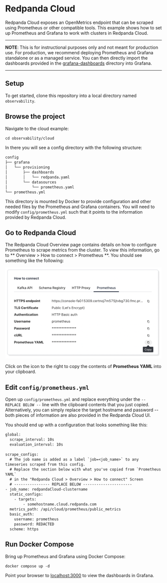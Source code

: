 # Redpanda Cloud

Redpanda Cloud exposes an OpenMetrics endpoint that can be scraped using Prometheus or other
compatible tools. This example shows how to set up Prometheus and Grafana to work with
clusters in Redpanda Cloud.

---

**NOTE**: This is for instructional purposes only and not meant for production use. For production,
we recommend deploying Prometheus and Grafana standalone or as a managed service. You can then
directly import the dashboards provided in the [grafana-dashboards](../grafana-dashboards)
directory into Grafana.

---

## Setup

To get started, clone this repository into a local directory named `observability`.

## Browse the project

Navigate to the cloud example:

```
cd observability/cloud
```

In there you will see a config directory with the following structure:

```
config
├── grafana
│   └── provisioning
│       ├── dashboards
│       │   └── redpanda.yaml
│       └── datasources
│           └── prometheus.yaml
└── prometheus.yml
```

This directory is mounted by Docker to provide configuration and other needed files by the
Prometheus and Grafana containers. You will need to modify `config/prometheus.yml` such that
it points to the information provided by Redpanda Cloud.

## Go to Redpanda Cloud

The Redpanda Cloud Overview page contains details on how to configure Prometheus to scrape
metrics from the cluster. To view this information, go to ** Overview > How to connect > Prometheus **.
You should see something like the following:

![Prometheus Endpoint Info](images/prometheus-info-screen.png)

Click on the icon to the right to copy the contents of **Prometheus YAML** into your clipboard.

## Edit `config/prometheus.yml`

Open up `config/prometheus.yml` and replace everything under the `-- REPLACE BELOW --` line with
the clipboard contents that you just copied. Alternatively, you can simply replace the target
hostname and password -- both pieces of information are also provided in the Redpanda Cloud UI.

You should end up with a configuration that looks something like this:

```
global:
  scrape_interval: 10s
  evaluation_interval: 10s

scrape_configs:
  # The job name is added as a label `job=<job_name>` to any timeseries scraped from this config.
  # Replace the section below with what you've copied from `Prometheus YAML`
  # in the "Redpanda Cloud > Overview > How to connect" Screen
  # ---------------- REPLACE BELOW ----------------------
- job_name: redpandaCloud-clustername
  static_configs:
    - targets:
        - somehostname.cloud.redpanda.com
  metrics_path: /api/cloud/prometheus/public_metrics
  basic_auth:
    username: prometheus
    password: REDACTED
  scheme: https
```

## Run Docker Compose

Bring up Prometheus and Grafana using Docker Compose:

```
docker compose up -d
```

Point your browser to [localhost:3000](http://localhost:3000) to view the dashboards in Grafana.


